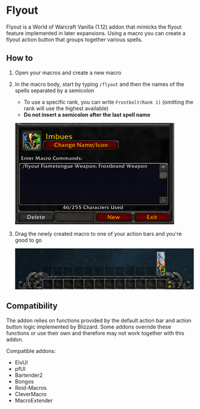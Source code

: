 # Flyout

Flyout is a World of Warcraft Vanilla (1.12) addon that mimicks the flyout feature implemented in later expansions. Using a macro you can create a flyout action button that groups together various spells.

## How to

1. Open your macros and create a new macro
2. In the macro body, start by typing `/flyout` and then the names of the spells separated by a semicolon

   - To use a specific rank, you can write `Frostbolt(Rank 1)` (omitting the rank will use the highest available)
   - **Do not insert a semicolon after the last spell name**

   ![Macro body example](screenshots/macro.png)

3. Drag the newly created macro to one of your action bars and you're good to go

   ![Flyout](screenshots/bar.png)

## Compatibility

The addon relies on functions provided by the default action bar and action button logic implemented by Blizzard. Some addons override these functions or use their own and therefore may not work together with this addon.

Compatible addons:

- ElvUI
- pfUI
- Bartender2
- Bongos
- Roid-Macros
- CleverMacro
- MacroExtender
